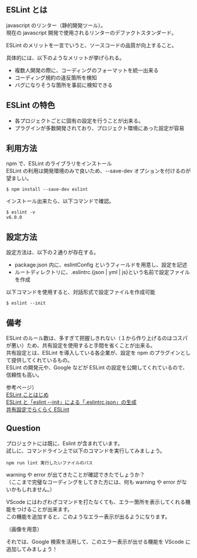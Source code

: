 ## ESLint とは

javascript のリンター（静的開発ツール）。  
現在の javascript 開発で使用されるリンターのデファクトスタンダード。

ESLint のメリットを一言でいうと、ソースコードの品質が向上すること。

具体的には、以下のようなメリットが挙げられる。

- 複数人開発の際に、コーディングのフォーマットを統一出来る
- コーディング規約の違反箇所を検知
- バグになりそうな箇所を事前に検知できる

## ESLint の特色

- 各プロジェクトごとに固有の設定を行うことが出来る。
- プラグインが多数開発されており、プロジェクト環境にあった設定が容易

## 利用方法

npm で、ESLint のライブラリをインストール  
ESLint の利用は開発環境のみで良いため、--save-dev オプションを付けるのが望ましい。

```
$ npm install --save-dev eslint
```

インストール出来たら、以下コマンドで確認。

```
$ eslint -v
v6.0.0
```

## 設定方法

設定方法は、以下の２通りが存在する。

- package.json 内に、eslintConfig というフィールドを用意し、設定を記述
- ルートディレクトリに、.eslintrc.{json | yml | js}という名前で設定ファイルを作成

以下コマンドを使用すると、対話形式で設定ファイルを作成可能

```
$ eslint --init
```

## 備考

ESLint のルール数は、多すぎて把握しきれない（１から作り上げるのはコスパが悪い）ため、共有設定を使用すると手間を省くことが出来る。  
共有設定とは、ESLint を導入している各企業が、設定を npm のプラグインとして提供してくれているもの。  
ESLint の開発元や、Google などが ESLint の設定を公開してくれているので、信頼性も高い。

参考ページ）  
[ESLint ことはじめ](https://qiita.com/mysticatea/items/f523dab04a25f617c87d)  
[ESLint と「eslint --init」による「.eslintrc.json」の生成](https://www.konosumi.net/entry/2019/09/01/165449)  
[共有設定でらくらく ESLint](https://qiita.com/mysticatea/items/dc35ced6bd5e782f50cd)

## Question

プロジェクトには既に、Eslint が含まれています。  
試しに、コマンドライン上で以下のコマンドを実行してみましょう。

```
npm run lint 実行したいファイルのパス
```

warning や error が出てきたことが確認できたでしょうか？  
（ここまで完璧なコーディングをしてきた方には、何も warning や error がないかもしれません。）

VScode にはわざわざコマンドを打たなくても、エラー箇所を表示してくれる機能をつけることが出来ます。  
この機能を追加すると、このようなエラー表示が出るようになります。

（画像を用意）

それでは、Google 検索を活用して、このエラー表示が出せる機能を VScode に追加してみましょう！
